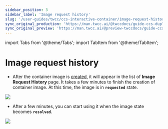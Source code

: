 ```yaml
---
sidebar_position: 3
sidebar_label: 'Image request history'
slug: '/user-guides/twcc/ccs-interactive-container/image-request-history'
sync_original_production: 'https://man.twcc.ai/@twccdocs/guide-ccs-duplicate-zh' 
sync_original_preview: 'https://man.twcc.ai/@preview-twccdocs/guide-ccs-duplicate-zh' 
---
```


import Tabs from '@theme/Tabs';
import TabItem from '@theme/TabItem';

# Image request history

* After the container image is [created](xxx), it will appear in the list of **Image Request History** page. It takes a few minutes to finish the creation of container image. At this time, the image is in **`requested`** state.

![](https://cos.twcc.ai/SYS-MANUAL/uploads/upload_37224305b2932aa939c56b73f3916cc4.png)

* After a few minutes, you can start using it when the image state becomes **`resolved`**.

![](https://cos.twcc.ai/SYS-MANUAL/uploads/upload_8b54cc67e44d7a70bc8362dbfd54ba5d.png)
